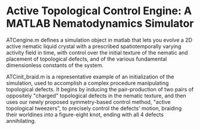 # Active Topological Control Engine: A MATLAB Nematodynamics Simulator

ATCengine.m defines a simulation object in matlab that lets you evolve a 2D active nematic liquid crystal with a prescribed spatiotemporally varying activity field in time, with control over the initial texture of the nematic and placement of topological defects, and of the various fundamental dimensionless constants of the system.

ATCinit_braid.m is a representative example of an initialization of the simulation, used to accomplish a complex procedure manipulating topological defects. It begins by inducing the pair-production of two pairs of oppositely "charged" topological defects in the nematic texture, and then uses our newly proposed symmetry-based control method, "active topological tweezers", to precisely control the defects' motion, braiding their worldines into a figure-eight knot, ending with all 4 defects annihilating.

